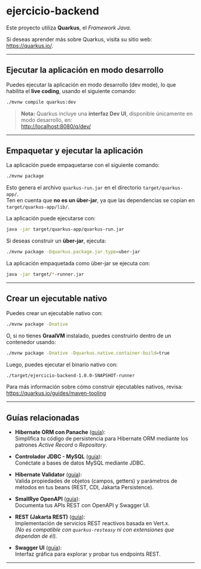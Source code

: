 # ejercicio-backend

Este proyecto utiliza **Quarkus**, el *Framework Java*.

Si deseas aprender más sobre Quarkus, visita su sitio web: <https://quarkus.io/>.

---

## Ejecutar la aplicación en modo desarrollo

Puedes ejecutar la aplicación en modo desarrollo (dev mode), lo que habilita el **live coding**, usando el siguiente comando:

```bash
./mvnw compile quarkus:dev
```

> **Nota:** Quarkus incluye una **interfaz Dev UI**, disponible únicamente en modo desarrollo, en:  
> <http://localhost:8080/q/dev/>

---

## Empaquetar y ejecutar la aplicación

La aplicación puede empaquetarse con el siguiente comando:

```bash
./mvnw package
```

Esto genera el archivo `quarkus-run.jar` en el directorio `target/quarkus-app/`.  
Ten en cuenta que **no es un über-jar**, ya que las dependencias se copian en `target/quarkus-app/lib/`.

La aplicación puede ejecutarse con:

```bash
java -jar target/quarkus-app/quarkus-run.jar
```

Si deseas construir un **über-jar**, ejecuta:

```bash
./mvnw package -Dquarkus.package.jar.type=uber-jar
```

La aplicación empaquetada como über-jar se ejecuta con:

```bash
java -jar target/*-runner.jar
```

---

## Crear un ejecutable nativo

Puedes crear un ejecutable nativo con:

```bash
./mvnw package -Dnative
```

O, si no tienes **GraalVM** instalado, puedes construirlo dentro de un contenedor usando:

```bash
./mvnw package -Dnative -Dquarkus.native.container-build=true
```

Luego, puedes ejecutar el binario nativo con:

```bash
./target/ejercicio-backend-1.0.0-SNAPSHOT-runner
```

Para más información sobre cómo construir ejecutables nativos, revisa:  
<https://quarkus.io/guides/maven-tooling>

---

## Guías relacionadas

- **Hibernate ORM con Panache** ([guía](https://quarkus.io/guides/hibernate-orm-panache)):  
  Simplifica tu código de persistencia para Hibernate ORM mediante los patrones *Active Record* o *Repository*.
  
- **Controlador JDBC - MySQL** ([guía](https://quarkus.io/guides/datasource)):  
  Conéctate a bases de datos MySQL mediante JDBC.

- **Hibernate Validator** ([guía](https://quarkus.io/guides/validation)):  
  Valida propiedades de objetos (campos, getters) y parámetros de métodos en tus beans (REST, CDI, Jakarta Persistence).

- **SmallRye OpenAPI** ([guía](https://quarkus.io/guides/openapi-swaggerui)):  
  Documenta tus APIs REST con OpenAPI y Swagger UI.

- **REST (Jakarta REST)** ([guía](https://quarkus.io/guides/rest)):  
  Implementación de servicios REST reactivos basada en Vert.x.  
  *(No es compatible con `quarkus-resteasy` ni con extensiones que dependan de él).*

- **Swagger UI** ([guía](https://quarkus.io/guides/openapi-swaggerui)):  
  Interfaz gráfica para explorar y probar tus endpoints REST.

---


